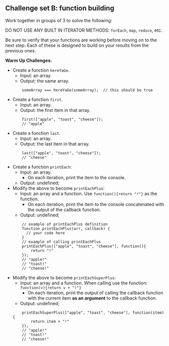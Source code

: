 ## Challenge set B: function building ##

Work together in groups of 3 to solve the following:

DO NOT USE ANY BUILT IN ITERATOR METHODS: `forEach`, `map`, `reduce`, etc.

Be sure to verify that your functions are working before moving on to the next step.  Each of these is designed to build on your results from the previous ones.

**Warm Up Challenges:**

* Create a function `hereYaGo`.
    *  Input: an array.
    *  Output: the same array.
    ```
        someArray === hereYaGo(someArray);  // this should be true
    ```
* Create a function `first`.
    * Input: an array.
    * Output: the first item in that array.
    ```
        first(["apple", "toast", "cheese"]);
        // "apple"
    ```
* Create a function `last`.
    * Input: an array.
    * Output: the last item in that array.
    ```
        last(["apple", "toast", "cheese"]);
        // "cheese"
    ```
* Create a function `printEach`:
    * Input: an array.
        * On each iteration, print the item to the console.
    * Output: undefined;
* Modify the above to become `printEachPlus`:
    * Input: an array and a function.  Use `function(){return "!"}` as the function.
        * On each iteration, print the item to the console concatenated with the output of the callback function.
    * Output: undefined;
    ```
        // example of printEachPlus definition
        function printEachPlus(arr, callback) {
          // your code here
        }
        // example of calling printEachPlus
        printEachPlus(["apple", "toast", "cheese"], function(){
            return "!"
        });
        // "apple!"
        // "toast!"
        // "cheese!"
    ```
* Modify the above to become `printEachSuperPlus`:
    * Input: an array and a function.  When calling use the function: `function(v){return v + "!"}`
        * On each iteration, print the output of calling the callback function with the current item **as an argument** to the callback function.
    * Output: undefined;
    ```
        printEachSuperPlus(["apple", "toast", "cheese"], function(item){
            return item + "!"
        });
        // "apple!"
        // "toast!"
        // "cheese!"
    ```
